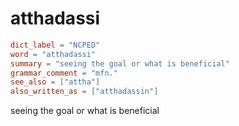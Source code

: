 # atthadassi

``` toml
dict_label = "NCPED"
word = "atthadassi"
summary = "seeing the goal or what is beneficial"
grammar_comment = "mfn."
see_also = ["attha"]
also_written_as = ["atthadassin"]
```

seeing the goal or what is beneficial

